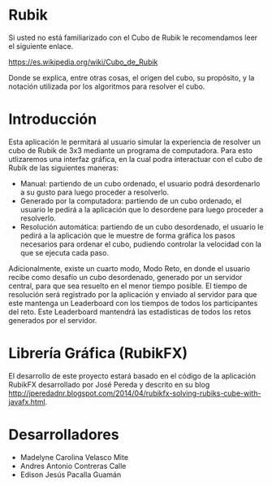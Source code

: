 # Rubik

Si usted no está familiarizado con el Cubo de Rubik le recomendamos leer el siguiente enlace.

https://es.wikipedia.org/wiki/Cubo_de_Rubik 

Donde se explica, entre otras cosas, el origen del cubo, su propósito, y la notación utilizada por los algoritmos para resolver el cubo.

# Introducción

Esta aplicación le permitará al usuario simular la experiencia de resolver un cubo de Rubik de 3x3 mediante un programa de computadora. 
Para esto utlizaremos una interfaz gráfica, en la cual podra interactuar con el cubo de Rubik de las siguientes maneras:
  - Manual: partiendo de un cubo ordenado, el usuario podrá desordenarlo a su gusto para luego proceder a resolverlo.
  - Generado por la computadora: partiendo de un cubo ordenado, el usuario le pedirá a la aplicación que lo desordene para luego proceder a resolverlo.
  - Resolución automática: partiendo de un cubo desordenado, el usuario le pedirá a la aplicación que le muestre de forma gráfica los pasos necesarios para ordenar el cubo, pudiendo controlar la velocidad con la que se ejecuta cada paso.

Adicionalmente, existe un cuarto modo, Modo Reto, en donde el usuario recibe como desafío un cubo desordenado, generado por un servidor central, para que sea resuelto en el menor tiempo posible. El tiempo de resolución será registrado por la aplicación y enviado al servidor para que este mantenga un Leaderboard con los tiempos de todos los participantes del reto. Este Leaderboard mantendrá las estadísticas de todos los retos generados por el servidor.


# Librería Gráfica (RubikFX)

El desarrollo de este proyecto estará basado en el código de la aplicación RubikFX desarrollado por José Pereda y descrito en su blog http://jperedadnr.blogspot.com/2014/04/rubikfx-solving-rubiks-cube-with-javafx.html. 

# Desarrolladores

  - Madelyne Carolina Velasco Mite
  - Andres Antonio Contreras Calle
  - Edison Jesús Pacalla Guamán



